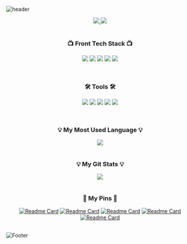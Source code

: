 ![header](https://capsule-render.vercel.app/api?type=waving&color=c1dfc4&height=200&section=header&text=HelloWorld🥳&fontSize=50&animation=twinkling)

<div align="center">
    
<a href="https://velog.io/@yeonsubaek" target="_blank">
  <img src="https://img.shields.io/badge/Velog-20C997?style=flat-square&logo=Velog&logoColor=white"/>
</a>
<a href="mailto:soothbugger@gmil.com" target="_blank">
    <img src="https://img.shields.io/badge/Gmail-EA4335?style=flat-square&logo=Gmail&logoColor=white"/>
</a>
<br/>
<br/>

### 📺 Front Tech Stack 📺
<p>
<img src="https://img.shields.io/badge/HTML5-E34F26?style=flat-square&logo=HTML5&logoColor=white"/>
<img src="https://img.shields.io/badge/CSS3-1572B6?style=flat-square&logo=CSS3&logoColor=white"/>
<img src="https://img.shields.io/badge/Sass-CC6699?style=flat-square&logo=Sass&logoColor=white"/>
<img src="https://img.shields.io/badge/JavaScript-F7DF1E?style=flat-square&logo=JavaScript&logoColor=black"/>
<img src="https://img.shields.io/badge/Vue.js-4FC08D?style=flat-square&logo=Vue.js&logoColor=white"/>
</p>
<br/>

### 🛠 Tools 🛠
<p>
<img src="https://img.shields.io/badge/Visual Studio Code-007ACC?style=flat-square&logo=VisualStudioCode&logoColor=white"/>
<img src="https://img.shields.io/badge/GitHub-181717?style=flat-square&logo=GitHub&logoColor=white"/>
<img src="https://img.shields.io/badge/Figma-F24E1E?style=flat-square&logo=Figma&logoColor=white"/>
<img src="https://img.shields.io/badge/Adobe Photoshop-31A8FF?style=flat-square&logo=Adobe Photoshop&logoColor=white"/>
<img src="https://img.shields.io/badge/Adobe Illustrator-FF9A00?style=flat-square&logo=Adobe Illustrator&logoColor=white"/>
</p>
<br/>

### 💡 My Most Used Language 💡
<a href="https://github.com/YeonsuBaek">
    <img align="center" src="https://github-readme-stats.vercel.app/api/top-langs/?username=YeonsuBaek&layout=compact&show_icons=false&show_owner=YeonsuBaek&hide_title=false&theme=vue&hide=false" />
  </a>
<br/>
<br/>

### 💡 My Git Stats 💡
<a href="https://github.com/YeonsuBaek">
    <img align="center" src="https://github-readme-stats.vercel.app/api?username=YeonsuBaek&hide=false&hide_title=false&show_icons=false&include_all_commits=true&theme=vue" />
  </a>
<br/>
<br/>

### 📌 My Pins 📌
[![Readme Card](https://github-readme-stats.vercel.app/api/pin/?username=YeonsuBaek&repo=DKwash)](https://github.com/anuraghazra/github-readme-stats)
[![Readme Card](https://github-readme-stats.vercel.app/api/pin/?username=YeonsuBaek&repo=food-list)](https://github.com/anuraghazra/github-readme-stats)
[![Readme Card](https://github-readme-stats.vercel.app/api/pin/?username=YeonsuBaek&repo=tomorrow-house)](https://github.com/anuraghazra/github-readme-stats)
[![Readme Card](https://github-readme-stats.vercel.app/api/pin/?username=YeonsuBaek&repo=QUEENDOM)](https://github.com/anuraghazra/github-readme-stats)
[![Readme Card](https://github-readme-stats.vercel.app/api/pin/?username=YeonsuBaek&repo=lemonjuicesolutions)](https://github.com/anuraghazra/github-readme-stats)
<br/>
<br/>

</div>

![Footer](https://capsule-render.vercel.app/api?type=waving&color=c1dfc4&height=150&section=footer)
